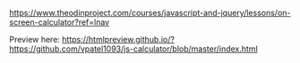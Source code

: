 https://www.theodinproject.com/courses/javascript-and-jquery/lessons/on-screen-calculator?ref=lnav

Preview here: https://htmlpreview.github.io/?https://github.com/vpatel1093/js-calculator/blob/master/index.html
